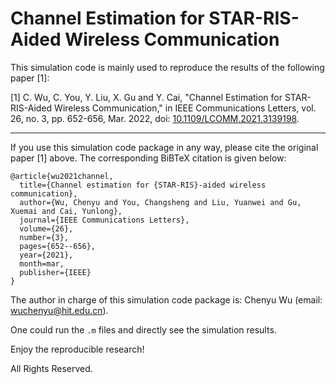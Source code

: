 # Channel Estimation for STAR-RIS-Aided Wireless Communication

This simulation code is mainly used to reproduce the results of the following paper [1]:

[1] C. Wu, C. You, Y. Liu, X. Gu and Y. Cai, "Channel Estimation for STAR-RIS-Aided Wireless Communication," in IEEE Communications Letters, vol. 26, no. 3, pp. 652-656, Mar. 2022, doi: [10.1109/LCOMM.2021.3139198](https://ieeexplore.ieee.org/abstract/document/9664576).

***
If you use this simulation code package in any way, please cite the original paper [1] above.  The corresponding BiBTeX citation is given below:
```
@article{wu2021channel,
  title={Channel estimation for {STAR-RIS}-aided wireless communication},
  author={Wu, Chenyu and You, Changsheng and Liu, Yuanwei and Gu, Xuemai and Cai, Yunlong},
  journal={IEEE Communications Letters},
  volume={26},
  number={3},
  pages={652--656},
  year={2021},
  month=mar,
  publisher={IEEE}
}
```

The author in charge of this simulation code package is: Chenyu Wu (email: wuchenyu@hit.edu.cn).

One could run the `.m` files and directly see the simulation results. 


Enjoy the reproducible research!

All Rights Reserved. 

